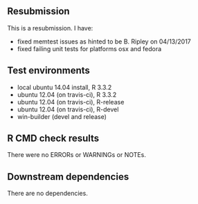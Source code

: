 ## Resubmission
This is a resubmission. I have:
* fixed memtest issues as hinted to be B. Ripley on 04/13/2017
* fixed failing unit tests for platforms osx and fedora

## Test environments
* local ubuntu 14.04 install, R 3.3.2
* ubuntu 12.04 (on travis-ci), R 3.3.2
* ubuntu 12.04 (on travis-ci), R-release 
* ubuntu 12.04 (on travis-ci), R-devel 
* win-builder (devel and release)

## R CMD check results
There were no ERRORs or WARNINGs or NOTEs. 

## Downstream dependencies
There are no dependencies.
